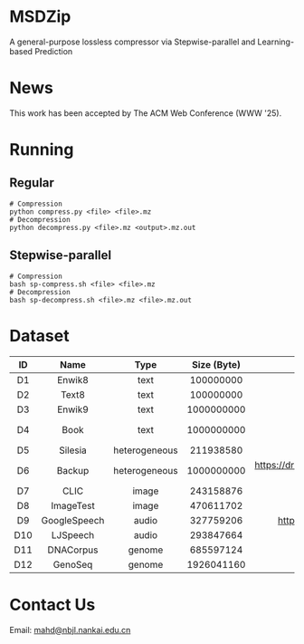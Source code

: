 # MSDZip
A general-purpose lossless compressor via Stepwise-parallel and Learning-based Prediction

# News
This work has been accepted by The ACM Web Conference (WWW '25).

# Running
## Regular
```
# Compression
python compress.py <file> <file>.mz
# Decompression
python decompress.py <file>.mz <output>.mz.out
```

## Stepwise-parallel
```
# Compression
bash sp-compress.sh <file> <file>.mz
# Decompression
bash sp-decompress.sh <file>.mz <file>.mz.out
```

# Dataset
| ID  | Name           | Type          | Size (Byte)   | Link                                                                                   |
|:---:|:--------------:|:-------------:|:-------------:|:--------------------------------------------------------------------------------------:|
| D1  | Enwik8         | text          | 100000000     | https://mattmahoney.net/dc/enwik8.zip                                                  |
| D2  | Text8          | text          | 100000000     | https://mattmahoney.net/dc/text8.zip                                                   |
| D3  | Enwik9         | text          | 1000000000    | https://mattmahoney.net/dc/enwik9.zip                                                  |
| D4  | Book           | text          | 1000000000    | https://storage.googleapis.com/huggingface-nlp/datasets/bookcorpus/bookcorpus.tar.bz2  |
| D5  | Silesia        | heterogeneous | 211938580     | https://sun.aei.polsl.pl//~sdeor/corpus/silesia.zip                                    |
| D6  | Backup         | heterogeneous | 1000000000    | https://drive.google.com/file/d/18qvfbeeOwD1Fejq9XtgAJwYoXjSV8UaC/view?usp=sharing     |
| D7  | CLIC           | image         | 243158876     | https://www.compression.cc/tasks/                                                      |
| D8  | ImageTest      | image         | 470611702     | http://imagecompression.info/test_images/rgb8bit.zip                                   |
| D9  | GoogleSpeech   | audio         | 327759206     | http://download.tensorflow.org/data/speech_commands_v0.01.tar.gz                       |
| D10 | LJSpeech       | audio         | 293847664     | https://data.keithito.com/data/speech/LJSpeech-1.1.tar.bz2                             |
| D11 | DNACorpus      | genome        | 685597124     | https://sweet.ua.pt/pratas/datasets/DNACorpus.zip                                      |
| D12 | GenoSeq        | genome        | 1926041160    | https://www.ncbi.nlm.nih.gov/sra/ERR7091247                                            |

# Contact Us
Email: mahd@nbjl.nankai.edu.cn
